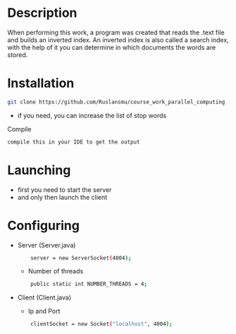 # Description

When performing this work, a program was created that reads
the .text file and builds an inverted index. An inverted index
is also called a search index, with the help of it you can
determine in which documents the words are stored.

# Installation

```sh
git clone https://github.com/Ruslansmu/course_work_parallel_computing
```
 - if you need, you can increase the list of stop words

Compile
```sh
compile this in your IDE to get the output
```
# Launching

- first you need to start the server
- and only then launch the client


# Configuring
- Server (Server.java)
  ```sh
      server = new ServerSocket(4004);
  ```

    - Number of threads
  ```sh
      public static int NUMBER_THREADS = 4;
    ```


- Client (Client.java)
    - Ip and Port
  ```sh
      clientSocket = new Socket("localhost", 4004);
  ```
